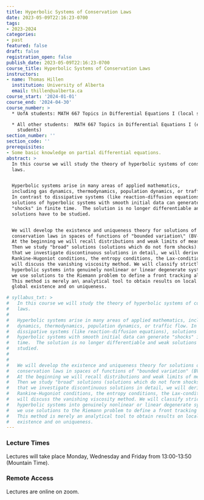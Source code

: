 ```yaml
---
title: Hyperbolic Systems of Conservation Laws
date: 2023-05-09T22:16:23-0700
tags:
- 2023-2024
categories:
- past
featured: false
draft: false
registration_open: false
publish_date: 2023-05-09T22:16:23-0700
course_title: Hyperbolic Systems of Conservation Laws
instructors:
- name: Thomas Hillen
  institution: University of Alberta
  email: thillen@ualberta.ca
course_start: '2024-01-01'
course_end: '2024-04-30'
course_number: >
  * UofA students: MATH 667 Topics in Differential Equations I (local students)

  * All other students:  MATH 667 Topics in Differential Equations I (external
    students)
section_number: ''
section_code: ''
prerequisites:
- Some basic knowledge on partial differential equations.
abstract: >
  In this course we will study the theory of hyperbolic systems of conservation
  laws.


  Hyperbolic systems arise in many areas of applied mathematics,
  including gas dynamics, thermodynamics, population dynamics, or traffic flow.
  In contrast to dissipative systems (like reaction-diffusion equations),
  solutions of hyperbolic systems with smooth initial data can generate
  "shocks" in finite time.  The solution is no longer differentiable and weak
  solutions have to be studied.


  We will develop the existence and uniqueness theory for solutions of
  conservation laws in spaces of functions of "bounded variation\" (BV-spaces).
  At the beginning we will recall distributions and weak limits of measures.
  Then we study "broad" solutions (solutions which do not form shocks). After
  that we investigate discontinuous solutions in detail, we will derive the
  Rankine-Hugoniot conditions, the entropy conditions, the Lax-condition and we
  will discuss the vanishing viscosity method. We will classify strictly
  hyperbolic systems into genuinely nonlinear or linear degenerate systems. Then
  we use solutions to the Riemann problem to define a front tracking algorithm.
  This method is merely an\ analytical tool to obtain results on local and
  global existence and on uniqueness.

# syllabus_txt: >
#   In this course we will study the theory of hyperbolic systems of conservation\
#   laws.
# 
#   Hyperbolic systems arise in many areas of applied mathematics, including gas
#   dynamics, thermodynamics, population dynamics, or traffic flow. In contrast to
#   dissipative systems (like reaction-diffusion equations), solutions of
#   hyperbolic systems with smooth initial data can generate "shocks" in finite
#   time.  The solution is no longer differentiable and weak solutions have to be
#   studied.
# 
#  
#   We will develop the existence and uniqueness theory for solutions of
#   conservation laws in spaces of functions of "bounded variation" (BV-spaces).
#   At the beginning we will recall distributions and weak limits of measures.
#   Then we study "broad" solutions (solutions which do not form shocks). After
#   that we investigate discontinuous solutions in detail, we will derive the
#   Rankine-Hugoniot conditions, the entropy conditions, the Lax-condition and we
#   will discuss the vanishing viscosity method. We will classify strictly
#   hyperbolic systems into genuinely nonlinear or linear degenerate systems. Then
#   we use solutions to the Riemann problem to define a front tracking algorithm.
#   This method is merely an analytical tool to obtain results on local and global
#   existence and on uniqueness.
---
```

### Lecture Times

Lectures will take place Monday, Wednesday and Friday from 13:00-13:50 (Mountain
Time).

### Remote Access

Lectures are online on zoom.
